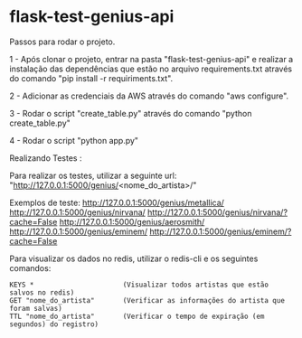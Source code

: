 # flask-test-genius-api

Passos para rodar o projeto.

1 - Após clonar o projeto, entrar na pasta "flask-test-genius-api" e realizar a instalação das dependências que estão no arquivo requirements.txt através do comando "pip install -r requiriments.txt".

2 - Adicionar as credenciais da AWS através do comando "aws configure".

3 - Rodar o script "create_table.py" através do comando "python create_table.py"

4 - Rodar o script "python app.py"


Realizando Testes :

Para realizar os testes, utilizar a seguinte url: "http://127.0.0.1:5000/genius/<nome_do_artista>/"

Exemplos de teste:
    http://127.0.0.1:5000/genius/metallica/
    http://127.0.0.1:5000/genius/nirvana/
    http://127.0.0.1:5000/genius/nirvana/?cache=False
    http://127.0.0.1:5000/genius/aerosmith/
    http://127.0.0.1:5000/genius/eminem/
    http://127.0.0.1:5000/genius/eminem/?cache=False



Para visualizar os dados no redis, utilizar o redis-cli e os seguintes comandos:

    KEYS *                      (Visualizar todos artistas que estão salvos no redis)
    GET "nome_do_artista"       (Verificar as informações do artista que foram salvas) 
    TTL "nome_do_artista"       (Verificar o tempo de expiração (em segundos) do registro) 



